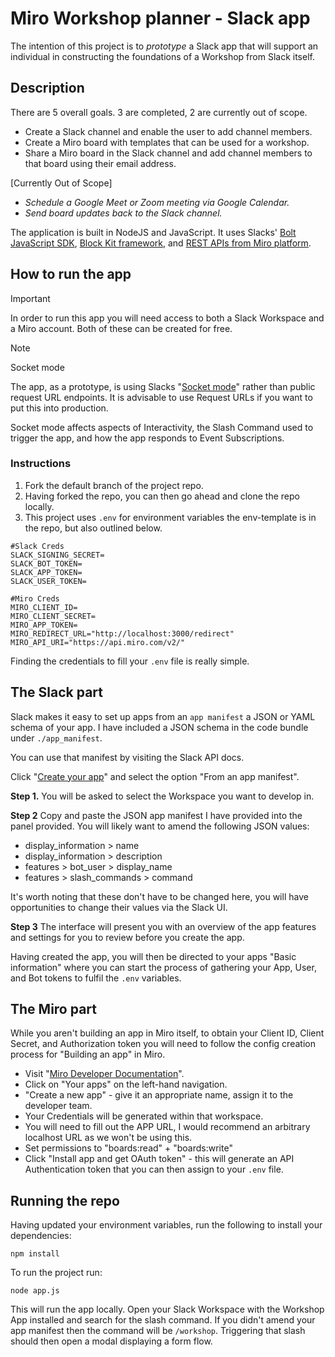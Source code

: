 # Miro Workshop planner - Slack app

The intention of this project is to _prototype_ a Slack app that will support an individual in constructing the foundations of a Workshop from Slack itself.

## Description 
There are 5 overall goals. 3 are completed, 2 are currently out of scope.

* Create a Slack channel and enable the user to add channel members.
* Create a Miro board with templates that can be used for a workshop.
* Share a Miro board in the Slack channel and add channel members to that board using their email address.


[Currently Out of Scope]  
* _Schedule a Google Meet or Zoom meeting via Google Calendar._
* _Send board updates back to the Slack channel._

The application is built in NodeJS and JavaScript. It uses Slacks' [Bolt JavaScript SDK](https://slack.dev/bolt-js/concepts), [Block Kit framework](https://api.slack.com/block-kit), and [REST APIs from Miro platform](https://developers.miro.com/reference/api-reference). 
  
## How to run the app

> [!IMPORTANT]
> In order to run this app you will need access to both a Slack Workspace and a Miro account. Both of these can be created for free.
>

> [!NOTE]  
> Socket mode
> 
> The app, as a prototype, is using Slacks "[Socket mode](https://app.slack.com/app-settings/T059208QTEW/A061HBUUGQ0/socket-mode)" rather than public request URL endpoints. It is advisable to use Request URLs if you want to put this into production. 
> 
> Socket mode affects aspects of Interactivity, the Slash Command used to trigger the app, and how the app responds to Event Subscriptions.
>

### Instructions

1. Fork the default branch of the project repo.
2. Having forked the repo, you can then go ahead and clone the repo locally.
3. This project uses `.env` for environment variables the env-template is in the repo, but also outlined below.

```
#Slack Creds  
SLACK_SIGNING_SECRET=  
SLACK_BOT_TOKEN=  
SLACK_APP_TOKEN=  
SLACK_USER_TOKEN=  
 
#Miro Creds  
MIRO_CLIENT_ID=  
MIRO_CLIENT_SECRET=  
MIRO_APP_TOKEN=  
MIRO_REDIRECT_URL="http://localhost:3000/redirect"  
MIRO_API_URI="https://api.miro.com/v2/"  

```

Finding the credentials to fill your `.env` file is really simple.

## The Slack part

Slack makes it easy to set up apps from an `app manifest` a JSON or YAML schema of your app. I have included a JSON schema in the code bundle under `./app_manifest`. 

You can use that manifest by visiting the Slack API docs. 

Click "[Create your app](https://api.slack.com/apps?new_app=1)" and select the option "From an app manifest".  

**Step 1.** You will be asked to select the Workspace you want to develop in.

**Step 2** Copy and paste the JSON app manifest I have provided into the panel provided. You will likely want to amend the following JSON values: 

* display_information > name
* display_information > description
* features > bot_user > display_name  
* features > slash_commands > command

It's worth noting that these don't have to be changed here, you will have opportunities to change their values via the Slack UI.

**Step 3** The interface will present you with an overview of the app features and settings for you to review before you create the app.

Having created the app, you will then be directed to your apps "Basic information" where you can start the process of gathering your App, User, and Bot tokens to fulfil the `.env` variables.

## The Miro part

While you aren't building an app in Miro itself, to obtain your Client ID, Client Secret, and Authorization token you will need to follow the config creation process for "Building an app" in Miro.

* Visit "[Miro Developer Documentation](https://developers.miro.com/page/developer-hub)".
* Click on "Your apps" on the left-hand navigation.
* "Create a new app" - give it an appropriate name, assign it to the developer team.
* Your Credentials will be generated within that workspace.
* You will need to fill out the APP URL, I would recommend an arbitrary localhost URL as we won't be using this.
* Set permissions to "boards:read" + "boards:write"
* Click "Install app and get OAuth token" - this will generate an API Authentication token that you can then assign to your `.env` file.


## Running the repo

Having updated your environment variables, run the following to install your dependencies:

```
npm install
```

To run the project run:

```
node app.js
```

This will run the app locally. Open your Slack Workspace with the Workshop App installed and search for the slash command. If you didn't amend your app manifest then the command will be `/workshop`. Triggering that slash should then open a modal displaying a form flow.
